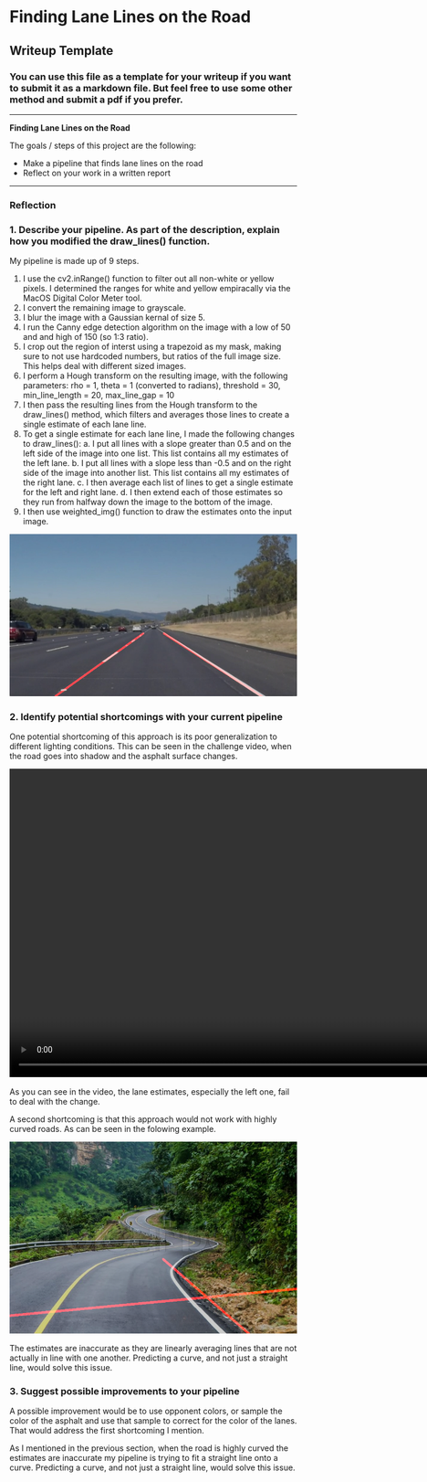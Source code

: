 # **Finding Lane Lines on the Road** 

## Writeup Template

### You can use this file as a template for your writeup if you want to submit it as a markdown file. But feel free to use some other method and submit a pdf if you prefer.

---

**Finding Lane Lines on the Road**

The goals / steps of this project are the following:
* Make a pipeline that finds lane lines on the road
* Reflect on your work in a written report


[//]: # (Image References)

[image1]: ./test_images_output/solidWhiteRight.jpg "Example Output image"
[image2]: ./test_images_output/curvy_road.jpg "Curved Road"

---

### Reflection

### 1. Describe your pipeline. As part of the description, explain how you modified the draw_lines() function.

My pipeline is made up of 9 steps.

1. I use the cv2.inRange() function to filter out all non-white or yellow pixels. I determined the ranges for white and yellow empiracally via the MacOS Digital Color Meter tool.
2. I convert the remaining image to grayscale.
3. I blur the image with a Gaussian kernal of size 5.
4. I run the Canny edge detection algorithm on the image with a low of 50 and and high of 150 (so 1:3 ratio).
5. I crop out the region of interst using a trapezoid as my mask, making sure to not use hardcoded numbers, but ratios of the full image size. This helps deal with different sized images.
6. I perform a Hough transform on the resulting image, with the following parameters: 
    rho = 1, theta = 1 (converted to radians), threshold = 30, min_line_length = 20, max_line_gap = 10
7. I then pass the resulting lines from the Hough transform to the draw_lines() method, which filters and averages those lines to create a single estimate of each lane line.
8. To get a single estimate for each lane line, I made the following changes to draw_lines():
    a. I put all lines with a slope greater than 0.5 and on the left side of the image into one list. This list contains all my estimates of the left lane.
    b. I put all lines with a slope less than -0.5 and on the right side of the image into another list. This list contains all my estimates of the right lane.
    c. I then average each list of lines to get a single estimate for the left and right lane.
    d. I then extend each of those estimates so they run from halfway down the image to the bottom of the image.
9. I then use weighted_img() function to draw the estimates onto the input image.
    

![alt text][image1]


### 2. Identify potential shortcomings with your current pipeline

One potential shortcoming of this approach is its poor generalization to different lighting conditions. This can be seen in the challenge video, when the road goes into shadow and the asphalt surface changes. 

<video width="960" height="540" controls>
  <source src="./test_videos_output/challenge.mp4" type="video/mp4">
</video>

As you can see in the video, the lane estimates, especially the left one, fail to deal with the change. 

A second shortcoming is that this approach would not work with highly curved roads. As can be seen in the folowing example.

![alt text][image2]

The estimates are inaccurate as they are linearly averaging lines that are not actually in line with one another. Predicting a curve, and not just a straight line, would solve this issue.


### 3. Suggest possible improvements to your pipeline

A possible improvement would be to use opponent colors, or sample the color of the asphalt and use that sample to correct for the color of the lanes. That would address the first shortcoming I mention.

As I mentioned in the previous section, when the road is highly curved the estimates are inaccurate my pipeline is trying to fit a straight line onto a curve. Predicting a curve, and not just a straight line, would solve this issue.